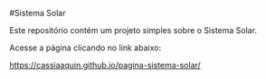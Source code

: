  #Sistema Solar
 
Este repositório contém um projeto simples sobre o Sistema Solar.

Acesse a página clicando no link abaixo:

https://cassiaaquin.github.io/pagina-sistema-solar/

